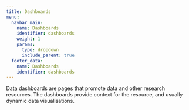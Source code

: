 ```yaml
---
title: Dashboards
menu:
  navbar_main:
    name: Dashboards
    identifier: dashboards
    weight: 1
    params:
      type: dropdown
      include_parent: true
  footer_data:
    name: Dashboards
    identifier: dashboards
---
```


Data dashboards are pages that promote data and other research resources. The dashboards provide context for the resource, and usually dynamic data visualisations.
